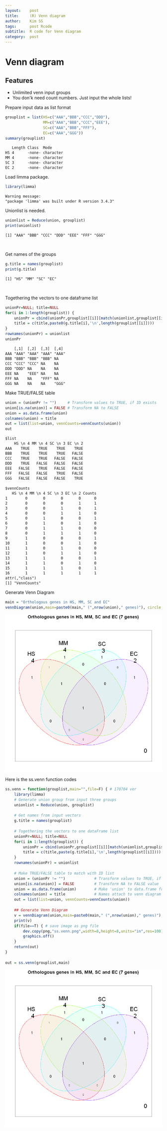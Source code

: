 ```yaml
---
layout:    post
title:     (R) Venn diagram
author:    Kim SS
tags: 	   post Rcode
subtitle:  R code for Venn diagram
category:  post
---
```


# Venn diagram

## Features

- Unlimited venn input groups
- You don'k need count numbers. Just input the whole lists!

Prepare input data as list format


```R
grouplist = list(HS=c("AAA","BBB","CCC","DDD"),
                 MM=c("AAA","BBB","CCC","EEE"),
                 SC=c("AAA","BBB","FFF"),
                 EC=c("AAA","GGG"))
summary(grouplist)
```


       Length Class  Mode     
    HS 4      -none- character
    MM 4      -none- character
    SC 3      -none- character
    EC 2      -none- character


Load limma package.


```R
library(limma)
```

    Warning message:
    "package 'limma' was built under R version 3.4.3"

Unionlist is needed.


```R
unionlist = Reduce(union, grouplist)
print(unionlist)
```

    [1] "AAA" "BBB" "CCC" "DDD" "EEE" "FFF" "GGG"
​    

Get names of the groups


```R
g.title = names(grouplist)
print(g.title)
```

    [1] "HS" "MM" "SC" "EC"
​    

Togethering the vectors to one dataframe list


```R
unionPr=NULL; title=NULL
for(i in 1:length(grouplist)) {
    unionPr = cbind(unionPr,grouplist[[i]][match(unionlist,grouplist[[i]])])
    title = c(title,paste0(g.title[i],'\n',length(grouplist[[i]])))
}
rownames(unionPr) = unionlist
unionPr
```

```
    [,1]  [,2]  [,3]  [,4] 
AAA "AAA" "AAA" "AAA" "AAA"
BBB "BBB" "BBB" "BBB" NA   
CCC "CCC" "CCC" NA    NA   
DDD "DDD" NA    NA    NA   
EEE NA    "EEE" NA    NA   
FFF NA    NA    "FFF" NA   
GGG NA    NA    NA    "GGG"
```



Make TRUE/FALSE table


```R
union = (unionPr != "")     # Transform values to TRUE, if ID exists
union[is.na(union)] = FALSE # Transform NA to FALSE
union = as.data.frame(union)
colnames(union) = title
out = list(list=union, vennCounts=vennCounts(union))
out
```


    $list
        HS \n 4 MM \n 4 SC \n 3 EC \n 2
    AAA    TRUE    TRUE    TRUE    TRUE
    BBB    TRUE    TRUE    TRUE   FALSE
    CCC    TRUE    TRUE   FALSE   FALSE
    DDD    TRUE   FALSE   FALSE   FALSE
    EEE   FALSE    TRUE   FALSE   FALSE
    FFF   FALSE   FALSE    TRUE   FALSE
    GGG   FALSE   FALSE   FALSE    TRUE
    
    $vennCounts
       HS \n 4 MM \n 4 SC \n 3 EC \n 2 Counts
    1        0       0       0       0      0
    2        0       0       0       1      1
    3        0       0       1       0      1
    4        0       0       1       1      0
    5        0       1       0       0      1
    6        0       1       0       1      0
    7        0       1       1       0      0
    8        0       1       1       1      0
    9        1       0       0       0      1
    10       1       0       0       1      0
    11       1       0       1       0      0
    12       1       0       1       1      0
    13       1       1       0       0      1
    14       1       1       0       1      0
    15       1       1       1       0      1
    16       1       1       1       1      1
    attr(,"class")
    [1] "VennCounts"



Generate Venn Diagram


```R
main = "Orthologous genes in HS, MM, SC and EC"
vennDiagram(union,main=paste0(main," (",nrow(union)," genes)"), circle.col=rainbow(length(g.title)))
```


![png](/img/2018-02-04-(R)_Venn_diagram/output_14_0.png)


Here is the ss.venn function codes


```R
ss.venn = function(grouplist,main="",file=F) { # 170704 ver
	library(limma)
	# Generate union group from input three groups
	unionlist = Reduce(union, grouplist)

	# Get names from input vectors
	g.title = names(grouplist)
	
	# Togethering the vectors to one dataFrame list
	unionPr=NULL; title=NULL
	for(i in 1:length(grouplist)) {
		unionPr = cbind(unionPr,grouplist[[i]][match(unionlist,grouplist[[i]])])
		title = c(title,paste(g.title[i],'\n',length(grouplist[[i]])))
	}
	rownames(unionPr) = unionlist

	# Make TRUE/FALSE table to match with ID list
	union = (unionPr != "") 			# Transform values to TRUE, if ID exists
	union[is.na(union)] = FALSE			# Transform NA to FALSE value
	union = as.data.frame(union) 		# Make 'union' to data.frame form
	colnames(union) = title 			# Names attach to venn diagram
	out = list(list=union, vennCounts=vennCounts(union))

	## Generate Venn Diagram
	v = vennDiagram(union,main=paste0(main," (",nrow(union)," genes)"),circle.col=rainbow(length(g.title)))
	print(v)
    if(file==T) { # save image as png file
        dev.copy(png,"ss.venn.png",width=8,height=8,units="in",res=100)
        graphics.off()
    }
	return(out)
}

out = ss.venn(grouplist,main)   
```


![png](/img/2018-02-04-(R)_Venn_diagram/output_16_1.png)

